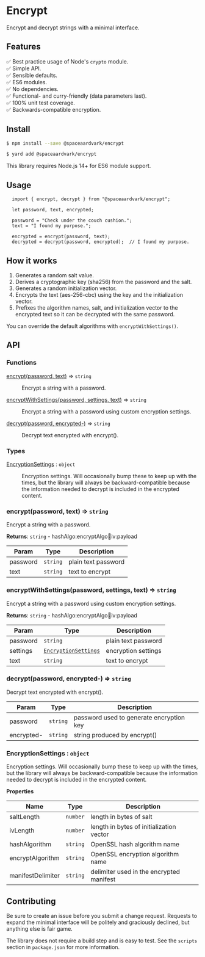 # Encrypt

Encrypt and decrypt strings with a minimal interface.

## Features

✅ Best practice usage of Node's `crypto` module.  
✅ Simple API.  
✅ Sensible defaults.  
✅ ES6 modules.  
✅ No dependencies.  
✅ Functional- and curry-friendly (data parameters last).  
✅ 100% unit test coverage.  
✅ Backwards-compatible encryption.  

## Install

```bash
$ npm install --save @spaceaardvark/encrypt
```

```bash
$ yard add @spaceaardvark/encrypt
```

This library requires Node.js 14+ for ES6 module support.

## Usage

```
  import { encrypt, decrypt } from "@spaceaardvark/encrypt";

  let password, text, encrypted;

  password = "Check under the couch cushion.";
  text = "I found my purpose.";

  encrypted = encrypt(password, text);
  decrypted = decrypt(password, encrypted);  // I found my purpose.
```

## How it works

1. Generates a random salt value.
1. Derives a cryptographic key (sha256) from the password and the salt.
1. Generates a random initialization vector.
1. Encrypts the text (aes-256-cbc) using the key and the initialization vector.
1. Prefixes the algorithm names, salt, and initialization vector to the encrypted text so it can be decrypted with the same password.

You can override the default algorithms with `encryptWithSettings()`.

## API

### Functions

<dl>
<dt><a href="#encrypt">encrypt(password, text)</a> ⇒ <code>string</code></dt>
<dd><p>Encrypt a string with a password.</p>
</dd>
<dt><a href="#encryptWithSettings">encryptWithSettings(password, settings, text)</a> ⇒ <code>string</code></dt>
<dd><p>Encrypt a string with a password using custom encryption settings.</p>
</dd>
<dt><a href="#decrypt">decrypt(password, encrypted-)</a> ⇒ <code>string</code></dt>
<dd><p>Decrypt text encrypted with encrypt().</p>
</dd>
</dl>

### Types

<dl>
<dt><a href="#EncryptionSettings">EncryptionSettings</a> : <code>object</code></dt>
<dd><p>Encryption settings. Will occasionally bump these to keep up with the times, but 
the library will always be backward-compatible because the information needed to
decrypt is included in the encrypted content.</p>
</dd>
</dl>

<a name="encrypt"></a>

### encrypt(password, text) ⇒ <code>string</code>
Encrypt a string with a password.

**Returns**: <code>string</code> - hashAlgo:encryptAlgo:salt:iv:payload  

| Param | Type | Description |
| --- | --- | --- |
| password | <code>string</code> | plain text password |
| text | <code>string</code> | text to encrypt |

<a name="encryptWithSettings"></a>

### encryptWithSettings(password, settings, text) ⇒ <code>string</code>
Encrypt a string with a password using custom encryption settings.

**Returns**: <code>string</code> - hashAlgo:encryptAlgo:salt:iv:payload  

| Param | Type | Description |
| --- | --- | --- |
| password | <code>string</code> | plain text password |
| settings | [<code>EncryptionSettings</code>](#EncryptionSettings) | encryption settings |
| text | <code>string</code> | text to encrypt |

<a name="decrypt"></a>

### decrypt(password, encrypted-) ⇒ <code>string</code>
Decrypt text encrypted with encrypt().

| Param | Type | Description |
| --- | --- | --- |
| password | <code>string</code> | password used to generate encryption key |
| encrypted- | <code>string</code> | string produced by encrypt() |

<a name="EncryptionSettings"></a>

### EncryptionSettings : <code>object</code>
Encryption settings. Will occasionally bump these to keep up with the times, but 
the library will always be backward-compatible because the information needed to
decrypt is included in the encrypted content.

**Properties**

| Name | Type | Description |
| --- | --- | --- |
| saltLength | <code>number</code> | length in bytes of salt |
| ivLength | <code>number</code> | length in bytes of initialization vector |
| hashAlgorithm | <code>string</code> | OpenSSL hash algorithm name |
| encryptAlgorithm | <code>string</code> | OpenSSL encryption algorithm name |
| manifestDelimiter | <code>string</code> | delimiter used in the encrypted manifest |

## Contributing

Be sure to create an issue before you submit a change request. Requests to expand the
minimal interface will be politely and graciously declined, but anything else is fair
game.

The library does not require a build step and is easy to test. See the `scripts` 
section in `package.json` for more information.